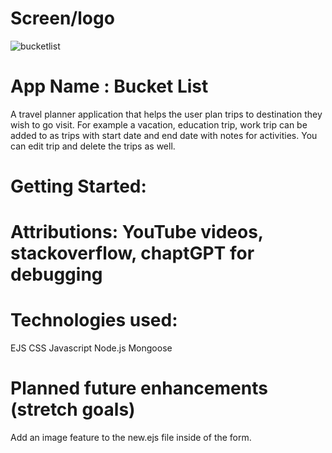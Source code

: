# Screen/logo
![bucketlist](images/bucketlist.png)
# App Name : Bucket List 
A travel planner application that helps the user plan trips to destination they wish to go visit. For example a vacation, education trip, work trip can be added to as trips with start date and end date with notes for activities. You can edit trip and delete the trips as well.
# Getting Started:

# Attributions: YouTube videos, stackoverflow, chaptGPT for debugging

# Technologies used: 
EJS
CSS
Javascript
Node.js
Mongoose

# Planned future enhancements (stretch goals)
Add an image feature to the new.ejs file inside of the form.